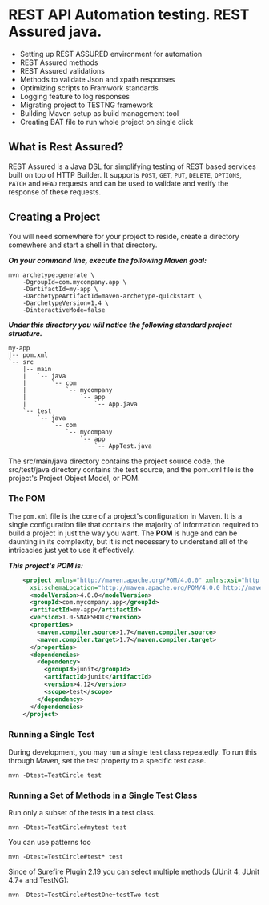 # REST API Automation testing. REST Assured java.
* Setting up REST ASSURED environment for automation
* REST Assured methods
* REST Assured validations
* Methods to validate Json and xpath responses
* Optimizing scripts to Framwork standards
* Logging feature to log responses
* Migrating project to TESTNG framework
* Building Maven setup as build management tool 
* Creating BAT file to run whole project on single click
## What is Rest Assured? 
REST Assured is a Java DSL for simplifying testing of REST based services built on top 
of HTTP Builder. It supports `POST`, `GET`, `PUT`, `DELETE`, `OPTIONS`, `PATCH` and `HEAD` 
requests and can be used to validate and verify the response of these requests. 
## Creating a Project
You will need somewhere for your project to reside, create a directory somewhere and start a shell in that directory. 

<i><b> On your command line, execute the following Maven goal:</b></i>

    mvn archetype:generate \
        -DgroupId=com.mycompany.app \
        -DartifactId=my-app \
        -DarchetypeArtifactId=maven-archetype-quickstart \
        -DarchetypeVersion=1.4 \
        -DinteractiveMode=false

<i><b> Under this directory you will notice the following standard project structure.</b></i>

    my-app
    |-- pom.xml
    `-- src
        |-- main
        |   `-- java
        |       `-- com
        |           `-- mycompany
        |               `-- app
        |                   `-- App.java
        `-- test
            `-- java
                `-- com
                    `-- mycompany
                        `-- app
                            `-- AppTest.java
                            
The src/main/java directory contains the project source code, the src/test/java directory contains the test source, 
and the pom.xml file is the project's Project Object Model, or POM.

### The POM

The `pom.xml` file is the core of a project's configuration in Maven. 
It is a single configuration file that contains the majority of information required to build a project in just the way you want. 
The <b>POM</b> is huge and can be daunting in its complexity, but it is not necessary to understand all of the intricacies just yet to use it effectively. 

<b><i>This project's POM is:</b></i>
```xml
    <project xmlns="http://maven.apache.org/POM/4.0.0" xmlns:xsi="http://www.w3.org/2001/XMLSchema-instance"
      xsi:schemaLocation="http://maven.apache.org/POM/4.0.0 http://maven.apache.org/xsd/maven-4.0.0.xsd">
      <modelVersion>4.0.0</modelVersion>
      <groupId>com.mycompany.app</groupId>
      <artifactId>my-app</artifactId>
      <version>1.0-SNAPSHOT</version> 
      <properties>
        <maven.compiler.source>1.7</maven.compiler.source>
        <maven.compiler.target>1.7</maven.compiler.target>
      </properties>
      <dependencies>
        <dependency>
          <groupId>junit</groupId>
          <artifactId>junit</artifactId>
          <version>4.12</version>
          <scope>test</scope>
        </dependency>
      </dependencies>
    </project>
```
### Running a Single Test

During development, you may run a single test class repeatedly. To run this through Maven, set the test property to a specific test case.
    
    mvn -Dtest=TestCircle test
### Running a Set of Methods in a Single Test Class

Run only a subset of the tests in a test class.

    mvn -Dtest=TestCircle#mytest test

You can use patterns too

    mvn -Dtest=TestCircle#test* test

Since of Surefire Plugin 2.19 you can select multiple methods (JUnit 4, JUnit 4.7+ and TestNG):

    mvn -Dtest=TestCircle#testOne+testTwo test